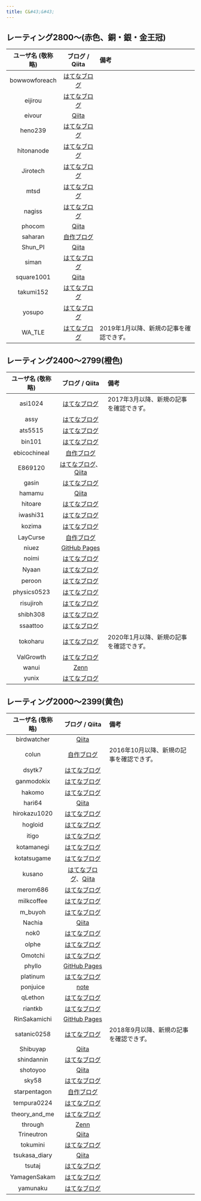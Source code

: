 ```yaml
---
title: C&#43;&#43;
---
```


## レーティング2800〜(赤色、銅・銀・金王冠)

|ユーザ名 (敬称略)|ブログ / Qiita|備考|
|:--:|:--:|:--|
|bowwowforeach|[はてなブログ](https://bowwowforeach.hatenablog.com/)||
|eijirou|[はてなブログ](https://eijirou-kyopro.hatenablog.com/)||
|eivour|[Qiita](https://qiita.com/contramundum)||
|heno239|[はてなブログ](https://heno239.hatenablog.com/)||
|hitonanode|[はてなブログ](https://rsm9.hatenablog.com/)||
|Jirotech|[はてなブログ](https://shuu0914.hatenablog.com/)||
|mtsd|[はてなブログ](https://mtsd-programming.hatenablog.com/)||
|nagiss|[はてなブログ](https://nagiss.hateblo.jp/)||
|phocom|[Qiita](https://qiita.com/phocom)||
|saharan|[自作ブログ](https://blog.oimo.io/)||
|Shun_PI|[Qiita](https://qiita.com/Shun_PI)||
|siman|[はてなブログ](https://simanman.hatenablog.com/)||
|square1001|[Qiita](https://qiita.com/square1001)||
|takumi152|[はてなブログ](https://takumi152.hatenablog.jp/)||
|yosupo|[はてなブログ](https://yosupo.hatenablog.com/)||
|WA_TLE|[はてなブログ](https://watle.hatenablog.com/)|2019年1月以降、新規の記事を確認できず。|

## レーティング2400〜2799(橙色)

|ユーザ名 (敬称略)|ブログ / Qiita|備考|
|:--:|:--:|:--|
|asi1024|[はてなブログ](https://asi1024.hatenablog.com/)|2017年3月以降、新規の記事を確認できず。|
|assy|[はてなブログ](https://assy.hatenablog.jp/)||
|ats5515|[はてなブログ](https://ats5515.hatenablog.com/)||
|bin101|[はてなブログ](https://bin101.hatenablog.com/)||
|ebicochineal|[自作ブログ](http://ebicochineal.blogspot.com/)||
|E869120|[はてなブログ](https://e869120.hatenablog.com/)、[Qiita](https://qiita.com/e869120)||
|gasin|[はてなブログ](https://gasin.hatenadiary.jp/)||
|hamamu|[Qiita](https://qiita.com/hamamu)||
|hitoare|[はてなブログ](https://hitoare.hatenablog.com/)||
|iwashi31|[はてなブログ](https://iwashi31.hatenablog.com/)||
|kozima|[はてなブログ](https://lkozima.hatenablog.com/)||
|LayCurse|[自作ブログ](http://rsujskf.s602.xrea.com/)||
|niuez|[GitHub Pages](https://niuez.github.io/)||
|noimi|[はてなブログ](https://noimi.hatenablog.com/)||
|Nyaan|[はてなブログ](https://nyaan.hatenablog.com/)||
|peroon|[はてなブログ](https://perogram.hateblo.jp/)||
|physics0523|[はてなブログ](https://physics0523.hatenablog.com/)||
|risujiroh|[はてなブログ](https://risujiroh.hatenablog.com/)||
|shibh308|[はてなブログ](https://shibh308.hatenablog.com/)||
|ssaattoo|[はてなブログ](https://ssaattoo.hatenablog.com/)||
|tokoharu|[はてなブログ](https://tokoharuland.hateblo.jp/)|2020年1月以降、新規の記事を確認できず。|
|ValGrowth|[はてなブログ](https://valgrowth.hatenablog.com/archive)||
|wanui|[Zenn](https://zenn.dev/gmeriaog)||
|yunix|[はてなブログ](https://yunix-kyopro.hatenablog.com/)||

## レーティング2000〜2399(黄色)

|ユーザ名 (敬称略)|ブログ / Qiita|備考|
|:--:|:--:|:--|
|birdwatcher|[Qiita](https://qiita.com/birdwatcher)||
|colun|[自作ブログ](http://www.colun.net/blog)|2016年10月以降、新規の記事を確認できず。|
|dsytk7|[はてなブログ](https://dsytk7.hateblo.jp)||
|ganmodokix|[はてなブログ](https://aprilganmo.hatenablog.com/)||
|hakomo|[はてなブログ](https://hakomof.hatenablog.com/)||
|hari64|[Qiita](https://qiita.com/hari64)||
|hirokazu1020|[はてなブログ](https://hirokazu1020.hatenablog.com/)||
|hogloid|[はてなブログ](https://hogloid.hatenablog.com/)||
|itigo|[はてなブログ](https://ichigokunn.hatenablog.com/)||
|kotamanegi|[はてなブログ](https://kotamanegi.hatenablog.com/)||
|kotatsugame|[はてなブログ](https://kotatsugame.hatenablog.com/)||
|kusano|[はてなブログ](https://kusano-k.hatenablog.com/)、[Qiita](https://qiita.com/kusano_k)||
|merom686|[はてなブログ](https://merom686.hatenablog.com/)||
|milkcoffee|[はてなブログ](https://milkcoffee.hatenablog.jp/)||
|m_buyoh|[はてなブログ](https://buyoh.hateblo.jp/)||
|Nachia|[Qiita](https://qiita.com/Nachia)||
|nok0|[はてなブログ](https://tsuchi.hateblo.jp/)||
|olphe|[はてなブログ](https://olphe.hatenablog.com/)||
|Omotchi|[はてなブログ](https://omotchi.hateblo.jp/)||
|phyllo|[GitHub Pages](https://jetbead.github.io/AtCoderHeuristicContestMemo/)||
|platinum|[はてなブログ](https://platinum-prog.hatenablog.com/)||
|ponjuice|[note](https://note.com/ponjuice0)||
|qLethon|[はてなブログ](https://qlethon.hatenablog.com/)||
|riantkb|[はてなブログ](https://rian.hatenablog.jp/)||
|RinSakamichi|[GitHub Pages](https://rinsakamichi.github.io/)||
|satanic0258|[はてなブログ](https://satanic0258.hatenablog.com/)|2018年9月以降、新規の記事を確認できず。|
|Shibuyap|[Qiita](https://qiita.com/Shibuyap)||
|shindannin|[はてなブログ](https://shindannin.hatenadiary.com/)||
|shotoyoo|[Qiita](https://qiita.com/shotoyoo)||
|sky58|[はてなブログ](https://topcoder-g-hatena-ne-jp.jag-icpc.org/skyaozora/)||
|starpentagon|[自作ブログ](https://starpentagon.net/analytics/category/%e7%ab%b6%e6%8a%80%e3%83%97%e3%83%ad%e3%82%b0%e3%83%a9%e3%83%9f%e3%83%b3%e3%82%b0/)||
|tempura0224|[はてなブログ](https://tempura0224.hatenablog.com/)||
|theory_and_me|[はてなブログ](https://theory-and-me.hatenablog.com/)||
|through|[Zenn](https://zenn.dev/through)||
|Trineutron|[Qiita](https://qiita.com/trineutron)||
|tokumini|[はてなブログ](https://tokumini.hatenablog.com/)||
|tsukasa_diary|[Qiita](https://qiita.com/tsukasa__diary)||
|tsutaj|[はてなブログ](https://tsutaj.hatenablog.com/)||
|YamagenSakam|[はてなブログ](https://yamagensakam.hatenablog.com/)||
|yamunaku|[はてなブログ](https://yamunaku.hatenablog.com/)||
